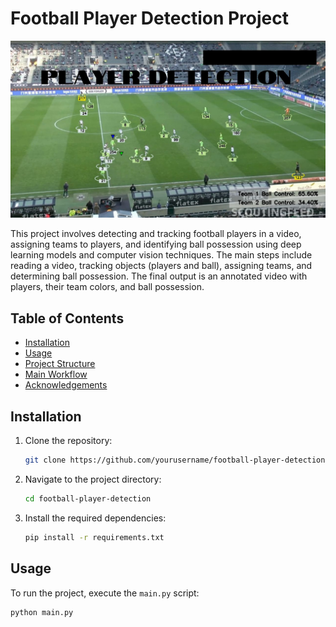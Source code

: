 # Football Player Detection Project

![alt text](background.jpg)

This project involves detecting and tracking football players in a video, assigning teams to players, and identifying ball possession using deep learning models and computer vision techniques. The main steps include reading a video, tracking objects (players and ball), assigning teams, and determining ball possession. The final output is an annotated video with players, their team colors, and ball possession.

## Table of Contents

- [Installation](#installation)
- [Usage](#usage)
- [Project Structure](#project-structure)
- [Main Workflow](#main-workflow)
- [Acknowledgements](#acknowledgements)

## Installation

1. Clone the repository:
    ```bash
    git clone https://github.com/yourusername/football-player-detection.git
    ```
2. Navigate to the project directory:
    ```bash
    cd football-player-detection
    ```
3. Install the required dependencies:
    ```bash
    pip install -r requirements.txt
    ```

## Usage

To run the project, execute the `main.py` script:
```bash
python main.py  



